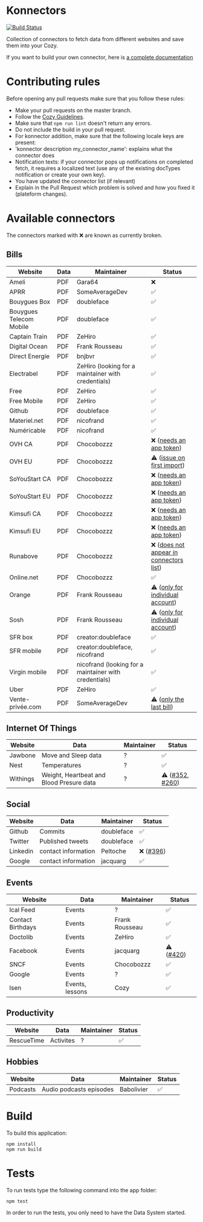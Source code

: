 # Konnectors

[![Build Status](https://travis-ci.org/cozy-labs/konnectors.svg)](https://travis-ci.org/cozy-labs/konnectors)

Collection of connectors to fetch data from different websites and save them
into your Cozy.

If you want to build your own connector, here is [a complete documentation](https://github.com/cozy-labs/konnectors/wiki)

# Contributing rules

Before opening any pull requests make sure that you follow these rules:

* Make your pull requests on the master branch.
* Follow the [Cozy Guidelines](https://github.com/cozy/cozy-guidelines).
* Make sure that `npm run lint` doesn't return any errors.
* Do not include the build in your pull request.
* For konnector addition, make sure that the following locale keys are present:
 * 'konnector description my_connector_name': explains what the connector does
 * Notification texts: if your connector pops up notifications on completed fetch,
   it requires a localized text (use any of the existing docTypes notification or create your own key).
* You have updated the connector list (if relevant)
* Explain in the Pull Request which problem is solved and how you fixed it (plateform changes).

# Available connectors

The connectors marked with :x: are known as currently broken.

## Bills

| Website | Data | Maintainer | Status |
| --- | --- | --- | --- |
| Ameli | PDF | Gara64 | :x: |
| APRR | PDF | SomeAverageDev | :white_check_mark: |
| Bouygues Box | PDF | doubleface | :white_check_mark: |
| Bouygues Telecom Mobile | PDF | doubleface | :white_check_mark: |
| Captain Train | PDF | ZeHiro | :white_check_mark: |
| Digital Ocean | PDF | Frank Rousseau | :white_check_mark: |
| Direct Energie | PDF | bnjbvr | :white_check_mark: |
| Electrabel | PDF | ZeHiro (looking for a maintainer with credentials) | :white_check_mark: |
| Free | PDF | ZeHiro | :white_check_mark: |
| Free Mobile | PDF | ZeHiro | :white_check_mark: |
| Github | PDF | doubleface | :white_check_mark: |
| Materiel.net | PDF | nicofrand | :white_check_mark: |
| Numéricable | PDF | nicofrand | :white_check_mark: |
| OVH CA | PDF | Chocobozzz | :x: ([needs an app token](https://github.com/cozy-labs/konnectors/issues/370)) |
| OVH EU | PDF | Chocobozzz | :warning: ([issue on first import](https://github.com/cozy-labs/konnectors/issues/212)) |
| SoYouStart CA | PDF | Chocobozzz | :x: ([needs an app token](https://github.com/cozy-labs/konnectors/issues/372)) |
| SoYouStart EU | PDF | Chocobozzz | :x: ([needs an app token](https://github.com/cozy-labs/konnectors/issues/371)) |
| Kimsufi CA | PDF | Chocobozzz | :x: ([needs an app token](https://github.com/cozy-labs/konnectors/issues/374)) |
| Kimsufi EU | PDF | Chocobozzz | :x: ([needs an app token](https://github.com/cozy-labs/konnectors/issues/373)) |
| Runabove | PDF | Chocobozzz | :x: ([does not appear in connectors list](https://github.com/cozy-labs/konnectors/issues/463)) |
| Online.net | PDF | Chocobozzz | :white_check_mark: |
| Orange | PDF | Frank Rousseau | :warning: ([only for individual account](https://github.com/cozy-labs/konnectors/issues/365)) |
| Sosh | PDF | Frank Rousseau | :warning: ([only for individual account](https://github.com/cozy-labs/konnectors/issues/364)) |
| SFR box | PDF | creator:doubleface | :white_check_mark: |
| SFR mobile | PDF | creator:doubleface, nicofrand | :white_check_mark: |
| Virgin mobile | PDF | nicofrand (looking for a maintainer with credentials) | :white_check_mark: |
| Uber | PDF | ZeHiro | :white_check_mark: |
| Vente-privée.com | PDF | SomeAverageDev | :warning: ([only the last bill](https://github.com/cozy-labs/konnectors/issues/351)) |

## Internet Of Things

| Website | Data | Maintainer | Status |
| --- | --- | --- | --- |
| Jawbone | Move and Sleep data | ? | :white_check_mark: |
| Nest | Temperatures | ? | :white_check_mark: |
| Withings | Weight, Heartbeat and Blood Presure data | ? | :warning: ([#352](https://github.com/cozy-labs/konnectors/issues/352), [#260](https://github.com/cozy-labs/konnectors/issues/260)) |

## Social

| Website | Data | Maintainer | Status |
| --- | --- | --- | --- |
| Github | Commits | doubleface | :white_check_mark: |
| Twitter | Published tweets | doubleface | :white_check_mark: |
| Linkedin | contact information | Peltoche | :x: ([#396](https://github.com/cozy-labs/konnectors/issues/396))|
| Google | contact information | jacquarg | :white_check_mark: |

## Events

| Website | Data | Maintainer | Status |
| --- | --- | --- | --- |
| Ical Feed | Events | ? | :white_check_mark: |
| Contact Birthdays | Events | Frank Rousseau | :white_check_mark: |
| Doctolib | Events | ZeHiro | :white_check_mark: |
| Facebook | Events | jacquarg | :warning: ([#420](https://github.com/cozy-labs/konnectors/issues/420)) |
| SNCF | Events | Chocobozzz | :white_check_mark: |
| Google | Events | ? | :white_check_mark: |
| Isen | Events, lessons | Cozy | :white_check_mark: |

## Productivity

| Website | Data | Maintainer | Status |
| --- | --- | --- | --- |
| RescueTime | Activites | ? | :white_check_mark: |

## Hobbies

| Website | Data | Maintainer | Status |
| --- | --- | --- | --- |
| Podcasts | Audio podcasts episodes | Babolivier | :white_check_mark: |

# Build

To build this application:

    npm install
    npm run build

# Tests

To run tests type the following command into the app folder:

    npm test

In order to run the tests, you only need to have the Data System started.

